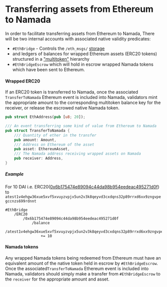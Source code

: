 # Transferring assets from Ethereum to Namada

In order to facilitate transferring assets from Ethereum to Namada, There
will be two internal accounts with associated native validity predicates:

- `#EthBridge` - Controls the `/eth_msgs/` [storage](ethereum_events_attestation.md#storage)
- and ledgers of balances
  for wrapped Ethereum assets (ERC20 tokens) structured in a
  ["multitoken"](https://github.com/anoma/anoma/issues/1102) hierarchy
- `#EthBridgeEscrow` which will hold in escrow wrapped Namada tokens which have
  been sent to Ethereum.

#### Wrapped ERC20

If an ERC20 token is transferred to Namada, once the associated 
`TransferToNamada` Ethereum event is included into Namada, validators mint 
the appropriate amount to the corresponding  multitoken balance key for 
the receiver, or release the escrowed native Namada token.

```rust
pub struct EthAddress(pub [u8; 20]);

/// An event transferring some kind of value from Ethereum to Namada
pub struct TransferToNamada {
    /// Quantity of ether in the transfer
    pub amount: Amount,
    /// Address on Ethereum of the asset
    pub asset: EthereumAsset,
    /// The Namada address receiving wrapped assets on Namada
    pub receiver: Address,
}
```

##### Example

For 10 DAI i.e. ERC20([0x6b175474e89094c44da98b954eedeac495271d0f](https://etherscan.io/token/0x6b175474e89094c44da98b954eedeac495271d0f)) to `atest1v4ehgw36xue5xvf5xvuyzvpjx5un2v3k8qeyvd3cxdqns32p89rrxd6xx9zngvpegccnzs699rdnnt`
```
#EthBridge
    /ERC20
        /0x6b175474e89094c44da98b954eedeac495271d0f
            /balance
                /atest1v4ehgw36xue5xvf5xvuyzvpjx5un2v3k8qeyvd3cxdqns32p89rrxd6xx9zngvpegccnzs699rdnnt 
                += 10
```

#### Namada tokens

Any wrapped Namada tokens being redeemed from Ethereum must have an 
equivalent amount of the native token held in escrow by `#EthBridgeEscrow`.
Once the associated`TransferToNamada` Ethereum event is included into 
Namada, validators should simply make a transfer from `#EthBridgeEscrow` to 
the `receiver` for the appropriate amount and asset.
